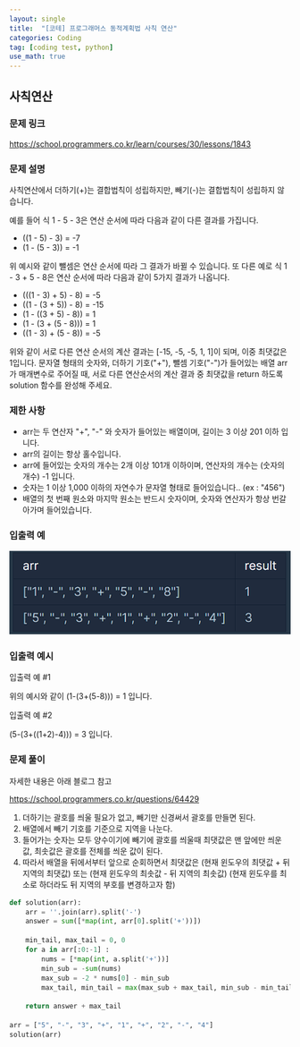 ```yaml
---
layout: single
title:  "[코테] 프로그래머스 동적계획법 사칙 연산"
categories: Coding
tag: [coding test, python]
use_math: true
---
```


## 사칙연산
### 문제 링크
<https://school.programmers.co.kr/learn/courses/30/lessons/1843>

### 문제 설명
사칙연산에서 더하기(+)는 결합법칙이 성립하지만, 빼기(-)는 결합법칙이 성립하지 않습니다.

예를 들어 식 1 - 5 - 3은 연산 순서에 따라 다음과 같이 다른 결과를 가집니다.

- ((1 - 5) - 3) = -7
- (1 - (5 - 3)) = -1

위 예시와 같이 뺄셈은 연산 순서에 따라 그 결과가 바뀔 수 있습니다.
또 다른 예로 식 1 - 3 + 5 - 8은 연산 순서에 따라 다음과 같이 5가지 결과가 나옵니다.

- (((1 - 3) + 5) - 8) = -5
- ((1 - (3 + 5)) - 8) = -15
- (1 - ((3 + 5) - 8)) = 1
- (1 - (3 + (5 - 8))) = 1
- ((1 - 3) + (5 - 8)) = -5

위와 같이 서로 다른 연산 순서의 계산 결과는 [-15, -5, -5, 1, 1]이 되며, 이중 최댓값은 1입니다.
문자열 형태의 숫자와, 더하기 기호("+"), 뺄셈 기호("-")가 들어있는 배열 arr가 매개변수로 주어질 때, 서로 다른 연산순서의 계산 결과 중 최댓값을 return 하도록 solution 함수를 완성해 주세요.

### 제한 사항
- arr는 두 연산자 "+", "-" 와 숫자가 들어있는 배열이며, 길이는 3 이상 201 이하 입니다.
- arr의 길이는 항상 홀수입니다.
- arr에 들어있는 숫자의 개수는 2개 이상 101개 이하이며, 연산자의 개수는 (숫자의 개수) -1 입니다.
- 숫자는 1 이상 1,000 이하의 자연수가 문자열 형태로 들어있습니다.. (ex : "456")
- 배열의 첫 번째 원소와 마지막 원소는 반드시 숫자이며, 숫자와 연산자가 항상 번갈아가며 들어있습니다.

### 입출력 예
![그림1](/images/20250610_1.png)

### 입출력 예시
입출력 예 #1

위의 예시와 같이 (1-(3+(5-8))) = 1 입니다.


입출력 예 #2

(5-(3+((1+2)-4))) = 3 입니다.

### 문제 풀이
자세한 내용은 아래 블로그 참고 

<https://school.programmers.co.kr/questions/64429>

1. 더하기는 괄호를 씌울 필요가 없고, 빼기만 신경써서 괄호를 만들면 된다.
2. 배열에서 빼기 기호를 기준으로 지역을 나눈다.
3. 들어가는 숫자는 모두 양수이기에 빼기에 괄호를 씌울때 최댓값은 맨 앞에만 씌운 값, 최솟값은 괄호를 전체를 씌운 값이 된다.
4. 따라서 배열을 뒤에서부터 앞으로 순회하면서 최댓값은 (현재 윈도우의 최댓값 + 뒤 지역의 최댓값) 또는 (현재 윈도우의 최솟값 - 뒤 지역의 최솟값) (현재 윈도우를 최소로 하더라도 뒤 지역의 부호를 변경하고자 함)


```python
def solution(arr):
    arr = ''.join(arr).split('-')
    answer = sum([*map(int, arr[0].split('+'))])

    min_tail, max_tail = 0, 0
    for a in arr[:0:-1] :
        nums = [*map(int, a.split('+'))]
        min_sub = -sum(nums)
        max_sub = -2 * nums[0] - min_sub
        max_tail, min_tail = max(max_sub + max_tail, min_sub - min_tail), min(min_sub + min_tail, min_sub - max_tail)
        
    return answer + max_tail

arr = ["5", "-", "3", "+", "1", "+", "2", "-", "4"]
solution(arr)
```
